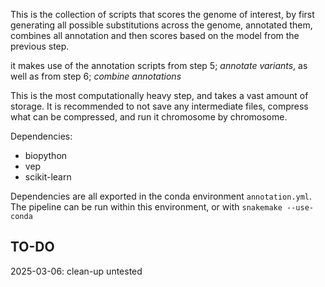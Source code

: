 This is the collection of scripts that scores the genome of interest, 
by first generating all possible substitutions across the genome,
annotated them, combines all annotation and then scores based on the model from 
the previous step. 

it makes use of the annotation scripts from step 5; *annotate variants*, as well as from step 6; *combine annotations*

This is the most computationally heavy step, and takes a vast amount of storage. It is recommended to not save any intermediate files, compress what can be compressed, and run it chromosome by chromosome. 

Dependencies:
- biopython
- vep
- scikit-learn

Dependencies are all exported in the conda environment `annotation.yml`. The pipeline can be run within this environment, or with `snakemake --use-conda`


## TO-DO
2025-03-06: clean-up untested
